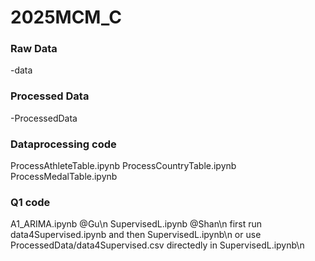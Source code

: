 # 2025MCM_C
### Raw Data
-data

### Processed Data
-ProcessedData

### Dataprocessing code
ProcessAthleteTable.ipynb
ProcessCountryTable.ipynb
ProcessMedalTable.ipynb

### Q1 code
A1_ARIMA.ipynb @Gu\n
SupervisedL.ipynb @Shan\n
  first run data4Supervised.ipynb and then SupervisedL.ipynb\n
  or use ProcessedData/data4Supervised.csv directedly in SupervisedL.ipynb\n
